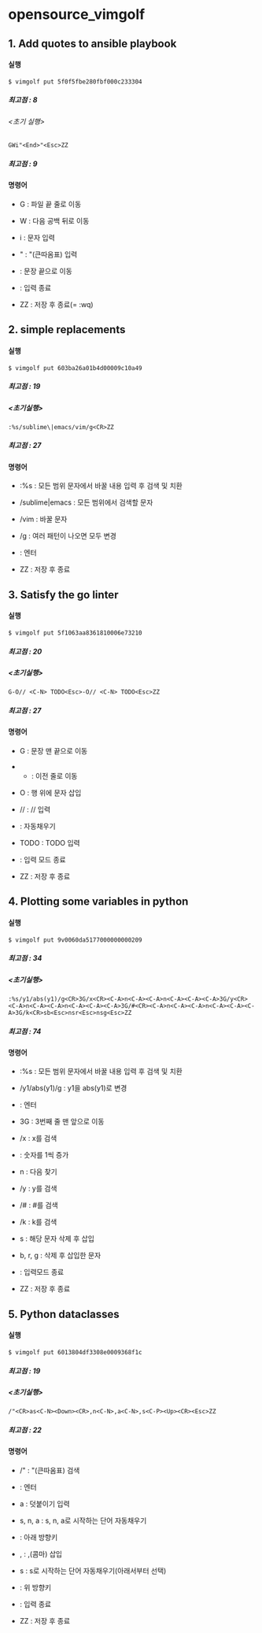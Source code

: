 # opensource_vimgolf

## 1. Add quotes to ansible playbook

#### 실행
```shell
$ vimgolf put 5f0f5fbe280fbf000c233304
```
  ##### 최고점 : 8
  
  ###### <초기 실행>
  ```shell
  GWi"<End>"<Esc>ZZ
  ```
  ##### 최고점 : 9

  #### 명령어  
  * G : 파일 끝 줄로 이동
  
  * W : 다음 공백 뒤로 이동
  
  * i : 문자 입력
  
  * " : "(큰따옴표) 입력
  
  * <End> : 문장 끝으로 이동
    
  * <Esc> : 입력 종료
    
  * ZZ : 저장 후 종료(= :wq)

  
## 2. simple replacements

#### 실행
```shell
$ vimgolf put 603ba26a01b4d00009c10a49
```
  ##### 최고점 : 19
  
  ##### <초기실행>
  ```shell
  :%s/sublime\|emacs/vim/g<CR>ZZ
  ```
  ##### 최고점 : 27
  
  #### 명령어
  * :%s : 모든 범위 문자에서 바꿀 내용 입력 후 검색 및 치환
  
  * /sublime\|emacs : 모든 범위에서 검색할 문자
  
  * /vim : 바꿀 문자
  
  * /g : 여러 패턴이 나오면 모두 변경
  
  * <CR> : 엔터
  
  * ZZ : 저장 후 종료
  
  
## 3. Satisfy the go linter

#### 실행
```shell
$ vimgolf put 5f1063aa8361810006e73210
```
  ##### 최고점 : 20
  
  ##### <초기실행>
  ```shell
  G-O// <C-N> TODO<Esc>-O// <C-N> TODO<Esc>ZZ
  ```
  ##### 최고점 : 27
  
  #### 명령어
  * G : 문장 맨 끝으로 이동
  
  * - : 이전 줄로 이동
  
  * O : 행 위에 문자 삽입
  
  * //  : // 입력
  
  * <C-N> : 자동채우기
  
  *  TODO :  TODO 입력
  
  * <Esc> : 입력 모드 종료
  
  * ZZ : 저장 후 종료
  

## 4. Plotting some variables in python

#### 실행
```shell
$ vimgolf put 9v0060da5177000000000209
```
  ##### 최고점 : 34
  
  ##### <초기실행>
  ```shell
  :%s/y1/abs(y1)/g<CR>3G/x<CR><C-A>n<C-A><C-A>n<C-A><C-A><C-A>3G/y<CR><C-A>n<C-A><C-A>n<C-A><C-A><C-A>3G/#<CR><C-A>n<C-A><C-A>n<C-A><C-A><C-A>3G/k<CR>sb<Esc>nsr<Esc>nsg<Esc>ZZ
  ```
  ##### 최고점 : 74
  
  #### 명령어
  * :%s : 모든 범위 문자에서 바꿀 내용 입력 후 검색 및 치환
  
  * /y1/abs(y1)/g : y1을 abs(y1)로 변경
  
  * <CR> : 엔터
  
  * 3G : 3번째 줄 맨 앞으로 이동
  
  * /x : x를 검색
  
  * <C-A> : 숫자를 1씩 증가
  
  * n : 다음 찾기
  
  * /y : y를 검색
  
  * /# : #를 검색
  
  * /k : k를 검색
  
  * s : 해당 문자 삭제 후 삽입
  
  * b, r, g : 삭제 후 삽입한 문자
  
  * <Esc> : 입력모드 종료
  
  * ZZ : 저장 후 종료 

## 5. Python dataclasses

#### 실행
```shell
$ vimgolf put 6013804df3308e0009368f1c
```
  ##### 최고점 : 19
  
  ##### <초기실행>
  ```shell
  /"<CR>as<C-N><Down><CR>,n<C-N>,a<C-N>,s<C-P><Up><CR><Esc>ZZ
  ```
  ##### 최고점 : 22
  
  #### 명령어
  * /" : "(큰따옴표) 검색
  
  * <CR> : 엔터
  
  * a : 덧붙이기 입력
  
  * s<C-N>, n<C-N>, a<C-N> : s, n, a로 시작하는 단어 자동채우기
  
  * <Down> : 아래 방향키
  
  * , : ,(콤마) 삽입
  
  * s<C-P> : s로 시작하는 단어 자동채우기(아래서부터 선택)
  
  * <Up> : 위 방향키
  
  * <Esc> : 입력 종료
  
  * ZZ : 저장 후 종료
  

